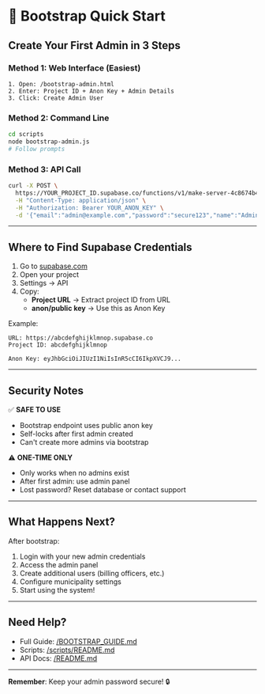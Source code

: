 # 🚀 Bootstrap Quick Start

## Create Your First Admin in 3 Steps

### Method 1: Web Interface (Easiest)

```
1. Open: /bootstrap-admin.html
2. Enter: Project ID + Anon Key + Admin Details  
3. Click: Create Admin User
```

### Method 2: Command Line

```bash
cd scripts
node bootstrap-admin.js
# Follow prompts
```

### Method 3: API Call

```bash
curl -X POST \
  https://YOUR_PROJECT_ID.supabase.co/functions/v1/make-server-4c8674b4/bootstrap-admin \
  -H "Content-Type: application/json" \
  -H "Authorization: Bearer YOUR_ANON_KEY" \
  -d '{"email":"admin@example.com","password":"secure123","name":"Admin"}'
```

---

## Where to Find Supabase Credentials

1. Go to [supabase.com](https://supabase.com)
2. Open your project
3. Settings → API
4. Copy:
   - **Project URL** → Extract project ID from URL
   - **anon/public key** → Use this as Anon Key

Example:
```
URL: https://abcdefghijklmnop.supabase.co
Project ID: abcdefghijklmnop

Anon Key: eyJhbGciOiJIUzI1NiIsInR5cCI6IkpXVCJ9...
```

---

## Security Notes

✅ **SAFE TO USE**
- Bootstrap endpoint uses public anon key
- Self-locks after first admin created
- Can't create more admins via bootstrap

⚠️ **ONE-TIME ONLY**
- Only works when no admins exist
- After first admin: use admin panel
- Lost password? Reset database or contact support

---

## What Happens Next?

After bootstrap:
1. Login with your new admin credentials
2. Access the admin panel
3. Create additional users (billing officers, etc.)
4. Configure municipality settings
5. Start using the system!

---

## Need Help?

- Full Guide: [/BOOTSTRAP_GUIDE.md](./BOOTSTRAP_GUIDE.md)
- Scripts: [/scripts/README.md](./scripts/README.md)
- API Docs: [/README.md](./README.md)

---

**Remember**: Keep your admin password secure! 🔒
